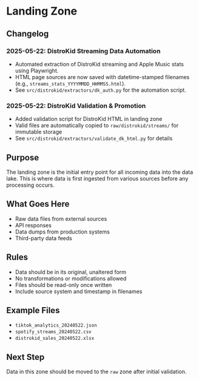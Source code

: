 # Landing Zone

## Changelog

### 2025-05-22: DistroKid Streaming Data Automation
- Automated extraction of DistroKid streaming and Apple Music stats using Playwright.
- HTML page sources are now saved with datetime-stamped filenames (e.g., `streams_stats_YYYYMMDD_HHMMSS.html`).
- See `src/distrokid/extractors/dk_auth.py` for the automation script.

### 2025-05-22: DistroKid Validation & Promotion
- Added validation script for DistroKid HTML in landing zone
- Valid files are automatically copied to `raw/distrokid/streams/` for immutable storage
- See `src/distrokid/extractors/validate_dk_html.py` for details

## Purpose
The landing zone is the initial entry point for all incoming data into the data lake. This is where data is first ingested from various sources before any processing occurs.

## What Goes Here
- Raw data files from external sources
- API responses
- Data dumps from production systems
- Third-party data feeds

## Rules
- Data should be in its original, unaltered form
- No transformations or modifications allowed
- Files should be read-only once written
- Include source system and timestamp in filenames

## Example Files
- `tiktok_analytics_20240522.json`
- `spotify_streams_20240522.csv`
- `distrokid_sales_20240522.xlsx`

## Next Step
Data in this zone should be moved to the `raw` zone after initial validation.
